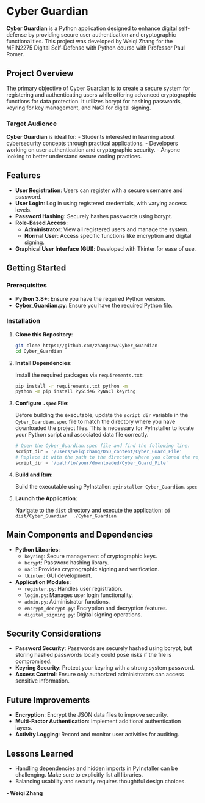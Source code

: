 # Cyber Guardian

**Cyber Guardian** is a Python application designed to enhance digital self-defense by providing secure user authentication and cryptographic functionalities. This project was developed by Weiqi Zhang for the MFIN2275 Digital Self-Defense with Python course with Professor Paul Romer.

## Project Overview

The primary objective of Cyber Guardian is to create a secure system for registering and authenticating users while offering advanced cryptographic functions for data protection. It utilizes bcrypt for hashing passwords, keyring for key management, and NaCl for digital signing.

### Target Audience

**Cyber Guardian** is ideal for: - Students interested in learning about cybersecurity concepts through practical applications. - Developers working on user authentication and cryptographic security. - Anyone looking to better understand secure coding practices.

## Features

-   **User Registration**: Users can register with a secure username and password.
-   **User Login**: Log in using registered credentials, with varying access levels.
-   **Password Hashing**: Securely hashes passwords using bcrypt.
-   **Role-Based Access**:
    -   **Administrator**: View all registered users and manage the system.
    -   **Normal User**: Access specific functions like encryption and digital signing.
-   **Graphical User Interface (GUI)**: Developed with Tkinter for ease of use.

## Getting Started

### Prerequisites

-   **Python 3.8+**: Ensure you have the required Python version.
-   **Cyber_Guardian.py**: Ensure you have the required Python file.

### Installation

1.  **Clone this Repository**:

    ``` bash
    git clone https://github.com/zhangczw/Cyber_Guardian
    cd Cyber_Guardian
    ```

2.  **Install Dependencies**:

    Install the required packages via `requirements.txt`:

    ``` bash
    pip install -r requirements.txt python -m 
    python -m pip install PySide6 PyNaCl keyring
    ```

3.  **Configure `.spec` File**:

    Before building the executable, update the `script_dir` variable in the `Cyber_Guardian.spec` file to match the directory where you have downloaded the project files. This is necessary for PyInstaller to locate your Python script and associated data file correctly.

    ``` python
    # Open the Cyber_Guardian.spec file and find the following line:
    script_dir = '/Users/weiqizhang/DSD_content/Cyber_Guard_File'
    # Replace it with the path to the directory where you cloned the repository, for example:
    script_dir = '/path/to/your/downloaded/Cyber_Guard_File'
    ```

4.  **Build and Run**:

    Build the executable using PyInstaller: `pyinstaller Cyber_Guardian.spec`

5.  **Launch the Application**:

    Navigate to the `dist` directory and execute the application: `cd dist/Cyber_Guardian  ./Cyber_Guardian`

## Main Components and Dependencies

-   **Python Libraries**:
    -   `keyring`: Secure management of cryptographic keys.
    -   `bcrypt`: Password hashing library.
    -   `nacl`: Provides cryptographic signing and verification.
    -   `tkinter`: GUI development.
-   **Application Modules**:
    -   `register.py`: Handles user registration.
    -   `login.py`: Manages user login functionality.
    -   `admin.py`: Administrator functions.
    -   `encrypt_decrypt.py`: Encryption and decryption features.
    -   `digital_signing.py`: Digital signing operations.

## Security Considerations

-   **Password Security**: Passwords are securely hashed using bcrypt, but storing hashed passwords locally could pose risks if the file is compromised.
-   **Keyring Security**: Protect your keyring with a strong system password.
-   **Access Control**: Ensure only authorized administrators can access sensitive information.

## Future Improvements

-   **Encryption**: Encrypt the JSON data files to improve security.
-   **Multi-Factor Authentication**: Implement additional authentication layers.
-   **Activity Logging**: Record and monitor user activities for auditing.

## Lessons Learned

-   Handling dependencies and hidden imports in PyInstaller can be challenging. Make sure to explicitly list all libraries.
-   Balancing usability and security requires thoughtful design choices.

**- Weiqi Zhang**

